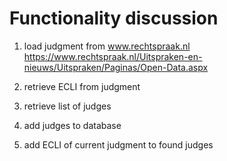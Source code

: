 # Functionality discussion

1. load judgment from www.rechtspraak.nl
https://www.rechtspraak.nl/Uitspraken-en-nieuws/Uitspraken/Paginas/Open-Data.aspx

2. retrieve ECLI from judgment
3. retrieve list of judges
4. add judges to database
5. add ECLI of current judgment to found judges

